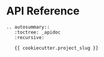 # API Reference
```{eval-rst}
.. autosummary:: 
   :toctree: _apidoc
   :recursive:
   
   {{ cookiecutter.project_slug }}
```

